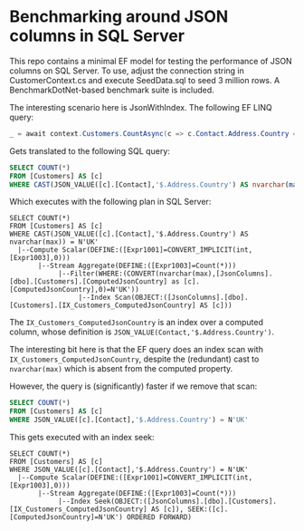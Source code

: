 # Benchmarking around JSON columns in SQL Server

This repo contains a minimal EF model for testing the performance of JSON columns on SQL Server. To use, adjust the connection string in CustomerContext.cs and execute SeedData.sql to seed 3 million rows. A BenchmarkDotNet-based benchmark suite is included.

The interesting scenario here is JsonWithIndex. The following EF LINQ query:

```c#
_ = await context.Customers.CountAsync(c => c.Contact.Address.Country == "UK");
```

Gets translated to the following SQL query:

```sql
SELECT COUNT(*)
FROM [Customers] AS [c]
WHERE CAST(JSON_VALUE([c].[Contact],'$.Address.Country') AS nvarchar(max)) = N'UK'
```

Which executes with the following plan in SQL Server:

```
SELECT COUNT(*)
FROM [Customers] AS [c]
WHERE CAST(JSON_VALUE([c].[Contact],'$.Address.Country') AS nvarchar(max)) = N'UK'
  |--Compute Scalar(DEFINE:([Expr1001]=CONVERT_IMPLICIT(int,[Expr1003],0)))
       |--Stream Aggregate(DEFINE:([Expr1003]=Count(*)))
            |--Filter(WHERE:(CONVERT(nvarchar(max),[JsonColumns].[dbo].[Customers].[ComputedJsonCountry] as [c].[ComputedJsonCountry],0)=N'UK'))
                 |--Index Scan(OBJECT:([JsonColumns].[dbo].[Customers].[IX_Customers_ComputedJsonCountry] AS [c]))
```

The `IX_Customers_ComputedJsonCountry` is an index over a computed column, whose definition is `JSON_VALUE(Contact,'$.Address.Country')`.

The interesting bit here is that the EF query does an index scan with `IX_Customers_ComputedJsonCountry`, despite the (redundant) cast to `nvarchar(max)` which is absent from the computed property.

However, the query is (significantly) faster if we remove that scan:

```sql
SELECT COUNT(*)
FROM [Customers] AS [c]
WHERE JSON_VALUE([c].[Contact],'$.Address.Country') = N'UK'
```

This gets executed with an index seek:

```
SELECT COUNT(*)
FROM [Customers] AS [c]
WHERE JSON_VALUE([c].[Contact],'$.Address.Country') = N'UK'
  |--Compute Scalar(DEFINE:([Expr1001]=CONVERT_IMPLICIT(int,[Expr1003],0)))
       |--Stream Aggregate(DEFINE:([Expr1003]=Count(*)))
            |--Index Seek(OBJECT:([JsonColumns].[dbo].[Customers].[IX_Customers_ComputedJsonCountry] AS [c]), SEEK:([c].[ComputedJsonCountry]=N'UK') ORDERED FORWARD)
```
